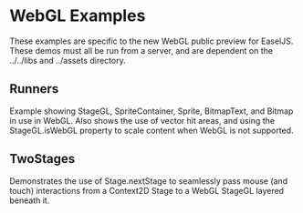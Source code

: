 # WebGL Examples

These examples are specific to the new WebGL public preview for EaselJS. These demos must all be run from a server, and are dependent on the ../../libs and ../assets directory.

## Runners

Example showing StageGL, SpriteContainer, Sprite, BitmapText, and Bitmap in use in WebGL. Also shows the use of vector hit areas, and using the StageGL.isWebGL property to scale content when WebGL is not supported.

## TwoStages

Demonstrates the use of Stage.nextStage to seamlessly pass mouse (and touch) interactions from a Context2D Stage to a WebGL StageGL layered beneath it.
